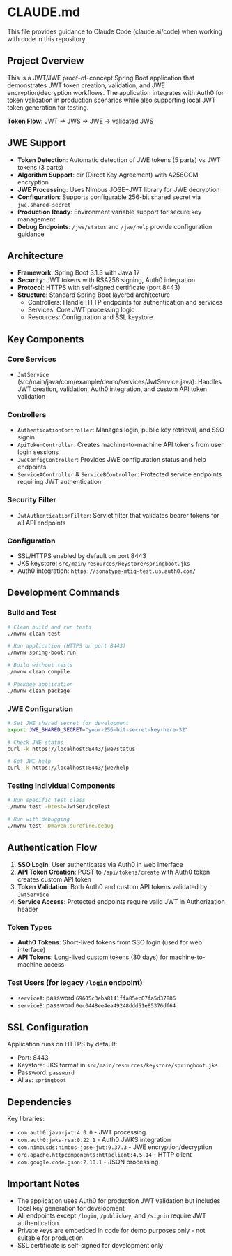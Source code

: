 # CLAUDE.md

This file provides guidance to Claude Code (claude.ai/code) when working with code in this repository.

## Project Overview

This is a JWT/JWE proof-of-concept Spring Boot application that demonstrates JWT token creation, validation, and JWE encryption/decryption workflows. The application integrates with Auth0 for token validation in production scenarios while also supporting local JWT token generation for testing.

**Token Flow**: JWT -> JWS -> JWE -> validated JWS

## JWE Support
- **Token Detection**: Automatic detection of JWE tokens (5 parts) vs JWT tokens (3 parts)
- **Algorithm Support**: dir (Direct Key Agreement) with A256GCM encryption
- **JWE Processing**: Uses Nimbus JOSE+JWT library for JWE decryption
- **Configuration**: Supports configurable 256-bit shared secret via `jwe.shared-secret`
- **Production Ready**: Environment variable support for secure key management
- **Debug Endpoints**: `/jwe/status` and `/jwe/help` provide configuration guidance

## Architecture

- **Framework**: Spring Boot 3.1.3 with Java 17
- **Security**: JWT tokens with RSA256 signing, Auth0 integration
- **Protocol**: HTTPS with self-signed certificate (port 8443)
- **Structure**: Standard Spring Boot layered architecture
  - Controllers: Handle HTTP endpoints for authentication and services
  - Services: Core JWT processing logic
  - Resources: Configuration and SSL keystore

## Key Components

### Core Services
- `JwtService` (src/main/java/com/example/demo/services/JwtService.java): Handles JWT creation, validation, Auth0 integration, and custom API token validation

### Controllers
- `AuthenticationController`: Manages login, public key retrieval, and SSO signin
- `ApiTokenController`: Creates machine-to-machine API tokens from user login sessions
- `JweConfigController`: Provides JWE configuration status and help endpoints
- `ServiceAController` & `ServiceBController`: Protected service endpoints requiring JWT authentication

### Security Filter
- `JwtAuthenticationFilter`: Servlet filter that validates bearer tokens for all API endpoints

### Configuration
- SSL/HTTPS enabled by default on port 8443
- JKS keystore: `src/main/resources/keystore/springboot.jks`
- Auth0 integration: `https://sonatype-mtiq-test.us.auth0.com/`

## Development Commands

### Build and Test
```bash
# Clean build and run tests
./mvnw clean test

# Run application (HTTPS on port 8443)
./mvnw spring-boot:run

# Build without tests
./mvnw clean compile

# Package application
./mvnw clean package
```

### JWE Configuration
```bash
# Set JWE shared secret for development
export JWE_SHARED_SECRET="your-256-bit-secret-key-here-32"

# Check JWE status
curl -k https://localhost:8443/jwe/status

# Get JWE help
curl -k https://localhost:8443/jwe/help
```

### Testing Individual Components
```bash
# Run specific test class
./mvnw test -Dtest=JwtServiceTest

# Run with debugging
./mvnw test -Dmaven.surefire.debug
```

## Authentication Flow

1. **SSO Login**: User authenticates via Auth0 in web interface
2. **API Token Creation**: POST to `/api/tokens/create` with Auth0 token creates custom API token
3. **Token Validation**: Both Auth0 and custom API tokens validated by `JwtService`
4. **Service Access**: Protected endpoints require valid JWT in Authorization header

### Token Types
- **Auth0 Tokens**: Short-lived tokens from SSO login (used for web interface)
- **API Tokens**: Long-lived custom tokens (30 days) for machine-to-machine access

### Test Users (for legacy `/login` endpoint)
- `serviceA`: password `69605c3eba8141ffa85ec07fa5d37886`  
- `serviceB`: password `0ec0448ee4ea49248ddd51e85376df64`

## SSL Configuration

Application runs on HTTPS by default:
- Port: 8443
- Keystore: JKS format in `src/main/resources/keystore/springboot.jks`
- Password: `password`
- Alias: `springboot`

## Dependencies

Key libraries:
- `com.auth0:java-jwt:4.0.0` - JWT processing
- `com.auth0:jwks-rsa:0.22.1` - Auth0 JWKS integration  
- `com.nimbusds:nimbus-jose-jwt:9.37.3` - JWE encryption/decryption
- `org.apache.httpcomponents:httpclient:4.5.14` - HTTP client
- `com.google.code.gson:2.10.1` - JSON processing

## Important Notes

- The application uses Auth0 for production JWT validation but includes local key generation for development
- All endpoints except `/login`, `/publickey`, and `/signin` require JWT authentication
- Private keys are embedded in code for demo purposes only - not suitable for production
- SSL certificate is self-signed for development only
